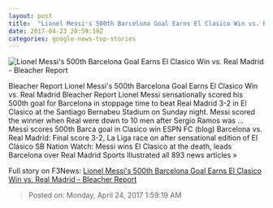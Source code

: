```yaml
---
layout: post
title:  "Lionel Messi's 500th Barcelona Goal Earns El Clasico Win vs. Real Madrid - Bleacher Report"
date: 2017-04-23 20:59:19Z
categories: google-news-top-stories
---
```


![Lionel Messi's 500th Barcelona Goal Earns El Clasico Win vs. Real Madrid - Bleacher Report](http://img.bleacherreport.net/img/images/photos/003/670/995/hi-res-2c83e2b21fb5a5afb03dd5fd5747ccda_crop_exact.jpg?w=1200&h=1200&q=75)

Bleacher Report Lionel Messi's 500th Barcelona Goal Earns El Clasico Win vs. Real Madrid Bleacher Report Lionel Messi sensationally scored his 500th goal for Barcelona in stoppage time to beat Real Madrid 3-2 in El Clasico at the Santiago Bernabeu Stadium on Sunday night. Messi scored the winner when Real were down to 10 men after Sergio Ramos was ... Messi scores 500th Barca goal in Clasico win ESPN FC (blog) Barcelona vs. Real Madrid: Final score 3-2, La Liga race on after sensational edition of El Clásico SB Nation Watch: Messi wins El Clasico at the death, leads Barcelona over Real Madrid Sports Illustrated all 893 news articles »


Full story on F3News: [Lionel Messi's 500th Barcelona Goal Earns El Clasico Win vs. Real Madrid - Bleacher Report](http://www.f3nws.com/n/ycWrEJ)

> Posted on: Monday, April 24, 2017 1:59:19 AM
